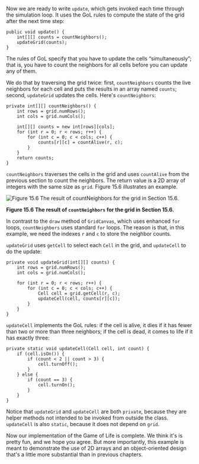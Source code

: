 Now we are ready to write `update`, which gets invoked each time through the simulation loop. It uses the GoL rules to compute the state of the grid after the next time step:

```code
public void update() {
    int[][] counts = countNeighbors();
    updateGrid(counts);
}
```

The rules of GoL specify that you have to update the cells “simultaneously”; that is, you have to count the neighbors for all cells before you can update any of them.

We do that by traversing the grid twice: first, `countNeighbors` counts the live neighbors for each cell and puts the results in an array named `counts`; second, `updateGrid` updates the cells. Here's `countNeighbors`:

```code
private int[][] countNeighbors() {
    int rows = grid.numRows();
    int cols = grid.numCols();

    int[][] counts = new int[rows][cols];
    for (int r = 0; r < rows; r++) {
        for (int c = 0; c < cols; c++) {
            counts[r][c] = countAlive(r, c);
        }
    }
    return counts;
}
```

`countNeighbors` traverses the cells in the grid and uses `countAlive` from the previous section to count the neighbors. The return value is a 2D array of integers with the same size as `grid`. Figure 15.6 illustrates an example.

![Figure 15.6 The result of `countNeighbors` for the grid in Section 15.6.](figs/figure15-6.png)

**Figure 15.6 The result of `countNeighbors` for the grid in Section 15.6.**

In contrast to the `draw` method of `GridCanvas`, which uses enhanced `for` loops, `countNeighbors` uses standard `for` loops. The reason is that, in this example, we need the indexes `r` and `c` to store the neighbor counts.

`updateGrid` uses `getCell` to select each `Cell` in the grid, and `updateCell` to do the update:

```code
private void updateGrid(int[][] counts) {
    int rows = grid.numRows();
    int cols = grid.numCols();

    for (int r = 0; r < rows; r++) {
        for (int c = 0; c < cols; c++) {
            Cell cell = grid.getCell(r, c);
            updateCell(cell, counts[r][c]);
        }
    }
}
```

`updateCell` implements the GoL rules: if the cell is alive, it dies if it has fewer than two or more than three neighbors; if the cell is dead, it comes to life if it has exactly three:

```code
private static void updateCell(Cell cell, int count) {
    if (cell.isOn()) {
        if (count < 2 || count > 3) {
            cell.turnOff();
        }
    } else {
        if (count == 3) {
            cell.turnOn();
        }
    }
}
```

Notice that `updateGrid` and `updateCell` are both `private`, because they are helper methods not intended to be invoked from outside the class. `updateCell` is also `static`, because it does not depend on `grid`.

Now our implementation of the Game of Life is complete. We think it's is pretty fun, and we hope you agree. But more importantly, this example is meant to demonstrate the use of 2D arrays and an object-oriented design that's a little more substantial than in previous chapters.